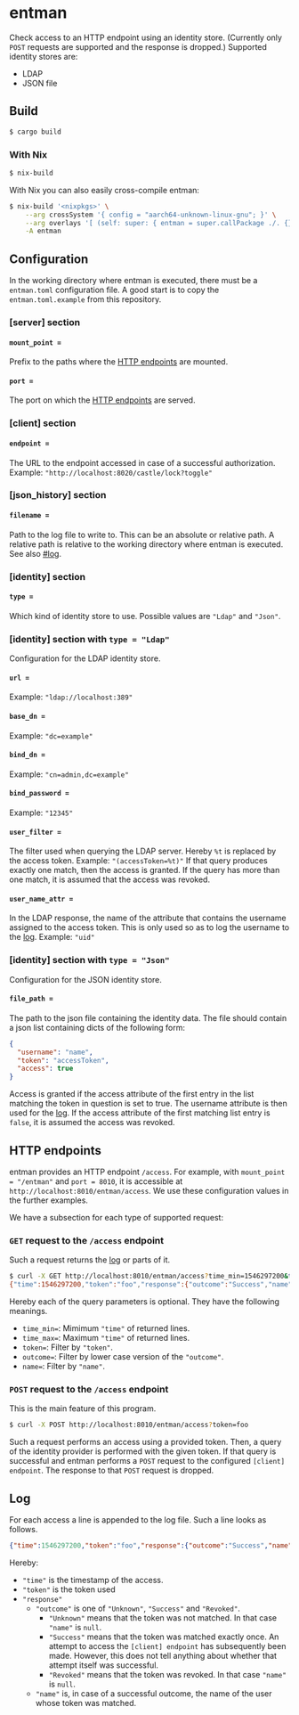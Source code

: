 # entman

Check access to an HTTP endpoint using an identity store.
(Currently only `POST` requests are supported and the response is dropped.)
Supported identity stores are:

- LDAP
- JSON file

## Build

```bash
$ cargo build
```

### With Nix

```bash
$ nix-build
```

With Nix you can also easily cross-compile entman:

```bash
$ nix-build '<nixpkgs>' \
    --arg crossSystem '{ config = "aarch64-unknown-linux-gnu"; }' \
    --arg overlays '[ (self: super: { entman = super.callPackage ./. {}; }) ]' \
    -A entman
```

## Configuration

In the working directory where entman is executed, there must be a
`entman.toml` configuration file.
A good start is to copy the `entman.toml.example` from this repository.

### [server] section

#### `mount_point =`

Prefix to the paths where the [HTTP endpoints](#http-endpoints) are mounted.

#### `port =`

The port on which the [HTTP endpoints](#http-endpoints) are served.

### [client] section

#### `endpoint =`

The URL to the endpoint accessed in case of a successful authorization.
Example: `"http://localhost:8020/castle/lock?toggle"`

### [json_history] section

#### `filename =`

Path to the log file to write to.
This can be an absolute or relative path.
A relative path is relative to the working directory where entman is executed.
See also [#log](#log).

### [identity] section

#### `type =`

Which kind of identity store to use.
Possible values are `"Ldap"` and `"Json"`.

### [identity] section with `type = "Ldap"`

Configuration for the LDAP identity store.

#### `url =`

Example: `"ldap://localhost:389"`

#### `base_dn =`

Example: `"dc=example"`

#### `bind_dn =`

Example: `"cn=admin,dc=example"`

#### `bind_password =`

Example: `"12345"`

#### `user_filter =`

The filter used when querying the LDAP server.
Hereby `%t` is replaced by the access token.
Example: `"(accessToken=%t)"`
If that query produces exactly one match, then the access is granted.
If the query has more than one match, it is assumed that the access was revoked.

#### `user_name_attr =`

In the LDAP response, the name of the attribute that contains the username
assigned to the access token.
This is only used so as to log the username to the [log](#log).
Example: `"uid"`

### [identity] section with `type = "Json"`

Configuration for the JSON identity store.

#### `file_path =`

The path to the json file containing the identity data.
The file should contain a json list containing dicts of the following form:

```json
{
  "username": "name",
  "token": "accessToken",
  "access": true
}
```

Access is granted if the access attribute of the first entry in the list matching the token in question is set to true.
The username attribute is then used for the [log](#log).
If the access attribute of the first matching list entry is `false`, it is assumed the access was revoked.

## HTTP endpoints

entman provides an HTTP endpoint `/access`.
For example, with `mount_point = "/entman"` and `port = 8010`, it is accessible
at `http://localhost:8010/entman/access`.
We use these configuration values in the further examples.

We have a subsection for each type of supported request:

### `GET` request to the `/access` endpoint

Such a request returns the [log](#log) or parts of it.

```bash
$ curl -X GET http://localhost:8010/entman/access?time_min=1546297200&time_max=1577833199&token=foo&name=jane-doe&outcome=success&only_latest=false
{"time":1546297200,"token":"foo","response":{"outcome":"Success","name":"jane-doe"}}
```

Hereby each of the query parameters is optional.
They have the following meanings.

* `time_min=`: Mimimum `"time"` of returned lines.
* `time_max=`: Maximum `"time"` of returned lines.
* `token=`: Filter by `"token"`.
* `outcome=`: Filter by lower case version of the `"outcome"`.
* `name=`: Filter by `"name"`.

### `POST` request to the `/access` endpoint

This is the main feature of this program.

```bash
$ curl -X POST http://localhost:8010/entman/access?token=foo
```

Such a request performs an access using a provided token.
Then, a query of the identity provider is performed with the given token.
If that query is successful and entman performs a `POST` request to the configured
`[client] endpoint`.
The response to that `POST` request is dropped.

## Log

For each access a line is appended to the log file.
Such a line looks as follows.

```json
{"time":1546297200,"token":"foo","response":{"outcome":"Success","name":"jane-doe"}}
```

Hereby:

* `"time"` is the timestamp of the access.
* `"token"` is the token used
* `"response"`
  * `"outcome"` is one of `"Unknown"`, `"Success"` and `"Revoked"`.
      * `"Unknown"` means that the token was not matched.
        In that case `"name"` is `null`.
      * `"Success"` means that the token was matched exactly once.
        An attempt to access the `[client] endpoint` has subsequently been made.
        However, this does not tell anything about whether that attempt itself was
        successful.
      * `"Revoked"` means that the token was revoked.
        In that case `"name"` is `null`.
  * `"name"` is, in case of a successful outcome, the name of the user whose token
  was matched.
